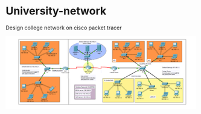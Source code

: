 # University-network
Design college network on cisco packet tracer

![alt text](https://raw.githubusercontent.com/0x187/University-network/main/img/Capture.PNG)
